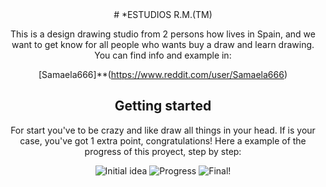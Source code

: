 <center># *ESTUDIOS R.M.(TM)

This is a design drawing studio from 2 persons how lives in Spain, and we want to get know for all people who wants buy a draw and learn drawing. You can find info and example in:

[Samaela666]**(https://www.reddit.com/user/Samaela666)

## Getting started

For start you've to be crazy and like draw all things in your head. If is your case, you've got 1 extra point, congratulations! Here a example of the progress of this proyect, step by step:

![Initial idea](/home/juancarlos/Imagenes/inicio.jpeg)
![Progress](/home/juancarlos/Imagenes/progreso.jpeg)
![Final!](/home/juancarlos/Imagenes/final.jpeg)

</center>